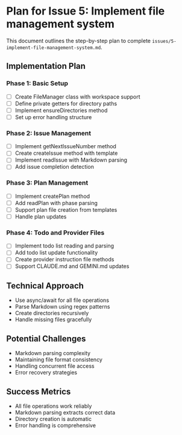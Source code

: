# Plan for Issue 5: Implement file management system

This document outlines the step-by-step plan to complete `issues/5-implement-file-management-system.md`.

## Implementation Plan

### Phase 1: Basic Setup
- [ ] Create FileManager class with workspace support
- [ ] Define private getters for directory paths
- [ ] Implement ensureDirectories method
- [ ] Set up error handling structure

### Phase 2: Issue Management
- [ ] Implement getNextIssueNumber method
- [ ] Create createIssue method with template
- [ ] Implement readIssue with Markdown parsing
- [ ] Add issue completion detection

### Phase 3: Plan Management
- [ ] Implement createPlan method
- [ ] Add readPlan with phase parsing
- [ ] Support plan file creation from templates
- [ ] Handle plan updates

### Phase 4: Todo and Provider Files
- [ ] Implement todo list reading and parsing
- [ ] Add todo list update functionality
- [ ] Create provider instruction file methods
- [ ] Support CLAUDE.md and GEMINI.md updates

## Technical Approach
- Use async/await for all file operations
- Parse Markdown using regex patterns
- Create directories recursively
- Handle missing files gracefully

## Potential Challenges
- Markdown parsing complexity
- Maintaining file format consistency
- Handling concurrent file access
- Error recovery strategies

## Success Metrics
- All file operations work reliably
- Markdown parsing extracts correct data
- Directory creation is automatic
- Error handling is comprehensive